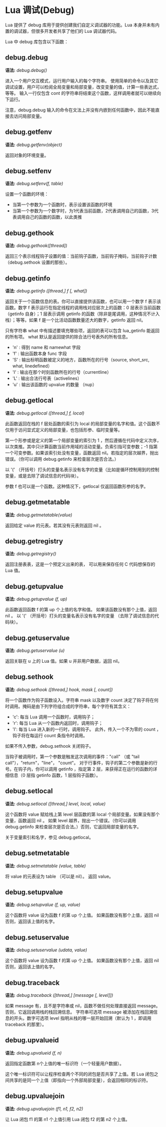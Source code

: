 # Lua 调试(Debug)

Lua 提供了 debug 库用于提供创建我们自定义调试器的功能。Lua 本身并未有内置的调试器，但很多开发者共享了他们的 Lua 调试器代码。

Lua 中 debug 库包含以下函数：

## debug.debug

**语法:** *debug.debug()*

进入一个用户交互模式，运行用户输入的每个字符串。
使用简单的命令以及其它调试设置，用户可以检阅全局变量和局部变量，改变变量的值，计算一些表达式，等等。
输入一行仅包含 cont 的字符串将结束这个函数，这样调用者就可以继续向下运行。

注意，debug.debug 输入的命令在文法上并没有内嵌到任何函数中，因此不能直接去访问局部变量。

## debug.getfenv

**语法:** *debug.getfenv(object)*

返回对象的环境变量。

## debug.setfenv

**语法:** *debug.setfenv(f, table)*

设置一个函数的环境：
 * 当第一个参数为一个函数时，表示设置该函数的环境
 * 当第一个参数为一个数字时，为1代表当前函数，2代表调用自己的函数，3代表调用自己的函数的函数，以此类推

## debug.gethook

**语法:** *debug.gethook([thread])*

返回三个表示线程钩子设置的值：当前钩子函数，当前钩子掩码，当前钩子计数（debug.sethook 设置的那些）。

## debug.getinfo

**语法:** *debug.getinfo ([thread,] f [, what])*

返回关于一个函数信息的表。你可以直接提供该函数，也可以用一个数字 f 表示该函数。数字 f 表示运行在指定线程的调用栈对应层次上的函数：0 层表示当前函数（getinfo 自身）；1 层表示调用 getinfo 的函数（除非是尾调用，这种情况不计入栈）；等等。如果 f 是一个比活动函数数量还大的数字，getinfo 返回 nil。

只有字符串 what 中有描述要填充哪些项，返回的表可以包含 lua_getinfo 能返回的所有项。
what 默认是返回提供的除合法行号表外的所有信息。

* 'n' : 得到 name 和 namewhat 字段
* 'f' : 输出函数本身 func 字段
* 'S' : 输出标明函数被定义的地方，函数所在的行号（source, short_src, what, linedefined）
* 'l' : 输出在那个时刻函数所在的行号（currentline）
* 'L' : 输出合法行号表（activelines）
* 'u' : 输出该函数的 upvalue 的数量 （nup）

## debug.getlocal

**语法:** *debug.getlocal ([thread,] f, local)*

此函数返回在栈的 f 层处函数的索引为 local 的局部变量的名字和值。这个函数不仅用于访问显式定义的局部变量，也包括形参、临时变量等。

第一个形参或是定义的第一个局部变量的索引为 1 ，然后遵循在代码中定义次序，以次类推。其中只计算函数当前作用域的活动变量。负索引指可变参数；-1 指第一个可变参数。如果该索引处没有变量，函数返回 nil。若指定的层次越界，抛出错误。（你可以调用 debug.getinfo 来检查层次是否合法。）

以 '(' （开括号）打头的变量名表示没有名字的变量（比如是循环控制用到的控制变量，或是去除了调试信息的代码块）。

参数 f 也可以是一个函数。这种情况下，getlocal 仅返回函数形参的名字。

## debug.getmetatable

**语法:** *debug.getmetatable(value)*

返回给定 value 的元表。若其没有元表则返回 nil 。

## debug.getregistry

**语法:** *debug.getregistry()*

返回注册表表，这是一个预定义出来的表， 可以用来保存任何 C 代码想保存的 Lua 值。

## debug.getupvalue

**语法:** *debug.getupvalue (f, up)*

此函数返回函数 f 的第 up 个上值的名字和值。 如果该函数没有那个上值，返回 nil 。
以 '(' （开括号）打头的变量名表示没有名字的变量 （去除了调试信息的代码块）。

## debug.getuservalue

**语法:** *debug.getuservalue (u)*

返回关联在 u 上的 Lua 值。如果 u 并非用户数据，返回 nil。

## debug.sethook

**语法:** *debug.sethook ([thread,] hook, mask [, count])*

将一个函数作为钩子函数设入。字符串 mask 以及数字 count 决定了钩子将在何时调用。掩码是由下列字符组合成的字符串，每个字符有其含义：

 * 'c': 每当 Lua 调用一个函数时，调用钩子；
 * 'r': 每当 Lua 从一个函数内返回时，调用钩子；
 * 'l': 每当 Lua 进入新的一行时，调用钩子。 此外，传入一个不为零的 count ，钩子将在每运行 count 条指令时调用。

如果不传入参数，debug.sethook 关闭钩子。

当钩子被调用时，第一个参数是触发这次调用的事件："call" （或 "tail call"），"return"，"line"， "count"。
对于行事件，钩子的第二个参数是新的行号。在钩子内，你可以调用 getinfo ，指定第 2 层，来获得正在运行的函数的详细信息（0 层指 getinfo 函数，1 层指钩子函数）。

## debug.setlocal

**语法:** *debug.setlocal ([thread,] level, local, value)*

这个函数将 value 赋给栈上第 level 层函数的第 local 个局部变量。如果没有那个变量，函数返回 nil 。
如果 level 越界，抛出一个错误。（你可以调用 debug.getinfo 来检查层次是否合法。）否则，它返回局部变量的名字。

关于变量索引和名字，参见 debug.getlocal。

## debug.setmetatable

**语法:** *debug.setmetatable (value, table)*

将 value 的元表设为 table （可以是 nil）。 返回 value。

## debug.setupvalue

**语法:** *debug.setupvalue (f, up, value)*

这个函数将 value 设为函数 f 的第 up 个上值。
如果函数没有那个上值，返回 nil 否则，返回该上值的名字。

## debug.setuservalue

**语法:** *debug.setuservalue (udata, value)*

这个函数将 value 设为函数 f 的第 up 个上值。
如果函数没有那个上值，返回 nil 否则，返回该上值的名字。

## debug.traceback

**语法:** *debug.traceback ([thread,] [message [, level]])*

如果 message 有，且不是字符串或 nil，函数不做任何处理直接返回 message。否则，它返回调用栈的栈回溯信息。
字符串可选项 message 被添加在栈回溯信息的开头。数字可选项 level 指明从栈的哪一层开始回溯（默认为 1 ，即调用 traceback 的那里）。

## debug.upvalueid

**语法:** *debug.upvalueid (f, n)*

返回指定函数第 n个上值的唯一标识符（一个轻量用户数据）。

这个唯一标识符可以让程序检查两个不同的闭包是否共享了上值。若 Lua 闭包之间共享的是同一个上值（即指向一个外部局部变量），会返回相同的标识符。

## debug.upvaluejoin

**语法:** *debug.upvaluejoin (f1, n1, f2, n2)*

让 Lua 闭包 f1 的第 n1 个上值引用 Lua 闭包 f2 的第 n2 个上值。
